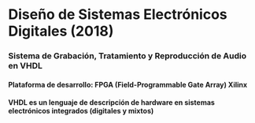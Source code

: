 # Diseño de Sistemas Electrónicos Digitales (2018)
### Sistema de Grabación, Tratamiento y Reproducción de Audio en VHDL 
#### Plataforma de desarrollo: FPGA (Field-Programmable Gate Array) Xilinx
#### VHDL es un lenguaje de descripción de hardware en sistemas electrónicos integrados (digitales y mixtos)
